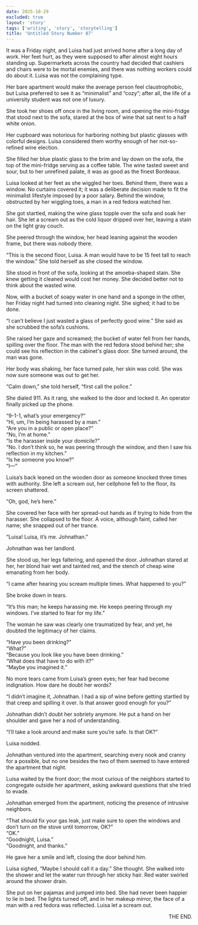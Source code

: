 ```yaml
---
date: 2025-10-29
excluded: true
layout: 'story'
tags: ['writing', 'story', 'storytelling']
title: 'Untitled Story Number 87'
---
```


It was a Friday night, and Luisa had just arrived home after a long day of work. Her feet hurt, as they were supposed to after almost eight hours standing up. Supermarkets across the country had decided that cashiers and chairs were to be mortal enemies, and there was nothing workers could do about it. Luisa was not the complaining type.

Her bare apartment would make the average person feel claustrophobic, but Luisa preferred to see it as “minimalist” and “cozy”; after all, the life of a university student was not one of luxury.

She took her shoes off once in the living room, and opening the mini-fridge that stood next to the sofa, stared at the box of wine that sat next to a half white onion.

Her cupboard was notorious for harboring nothing but plastic glasses with colorful designs. Luisa considered them worthy enough of her not-so-refined wine election.

She filled her blue plastic glass to the brim and lay down on the sofa, the top of the mini-fridge serving as a coffee table. The wine tasted sweet and sour, but to her unrefined palate, it was as good as the finest Bordeaux.

Luisa looked at her feet as she wiggled her toes. Behind them, there was a window. No curtains covered it; it was a deliberate decision made to fit the minimalist lifestyle imposed by a poor salary. Behind the window, obstructed by her wiggling toes, a man in a red fedora watched her.

She got startled, making the wine glass topple over the sofa and soak her hair. She let a scream out as the cold liquor dripped over her, leaving a stain on the light gray couch.

She peered through the window, her head leaning against the wooden frame, but there was nobody there.

“This is the second floor, Luisa. A man would have to be 15 feet tall to reach the window.” She told herself as she closed the window.

She stood in front of the sofa, looking at the amoeba-shaped stain. She knew getting it cleaned would cost her money. She decided better not to think about the wasted wine.

Now, with a bucket of soapy water in one hand and a sponge in the other, her Friday night had turned into cleaning night. She sighed; it had to be done.

“I can’t believe I just wasted a glass of perfectly good wine.” She said as she scrubbed the sofa’s cushions.

She raised her gaze and screamed; the bucket of water fell from her hands, spilling over the floor. The man with the red fedora stood behind her; she could see his reflection in the cabinet's glass door. She turned around, the man was gone.

Her body was shaking, her face turned pale, her skin was cold. She was now sure someone was out to get her.

“Calm down,” she told herself, “first call the police.”

She dialed 911. As it rang, she walked to the door and locked it. An operator finally picked up the phone.

“9-1-1, what’s your emergency?”  
“Hi, um, I’m being harassed by a man.”  
“Are you in a public or open place?”  
“No, I’m at home.”  
“Is the harasser inside your domicile?”  
“No. I don’t think so, he was peering through the window, and then I saw his reflection in my kitchen.”  
“Is he someone you know?”  
“I—”

Luisa’s back leaned on the wooden door as someone knocked three times with authority. She left a scream out, her cellphone fell to the floor, its screen shattered.

“Oh, god, he’s here.”

She covered her face with her spread-out hands as if trying to hide from the harasser. She collapsed to the floor. A voice, although faint, called her name; she snapped out of her trance.

“Luisa! Luisa, it’s me. Johnathan.”

Johnathan was her landlord.

She stood up, her legs faltering, and opened the door. Johnathan stared at her, her blond hair wet and tainted red, and the stench of cheap wine emanating from her body.

“I came after hearing you scream multiple times. What happened to you?”

She broke down in tears.

“It’s this man; he keeps harassing me. He keeps peering through my windows. I’ve started to fear for my life.”

The woman he saw was clearly one traumatized by fear, and yet, he doubted the legitimacy of her claims.

“Have you been drinking?”  
“What?”  
“Because you look like you have been drinking.”  
“What does that have to do with it?”  
“Maybe you imagined it.”

No more tears came from Luisa’s green eyes; her fear had become indignation. How dare he doubt her words?

“I didn’t imagine it, Johnathan. I had a sip of wine before getting startled by that creep and spilling it over. Is that answer good enough for you?”

Johnathan didn’t doubt her sobriety anymore. He put a hand on her shoulder and gave her a nod of understanding.

“I’ll take a look around and make sure you’re safe. Is that OK?”

Luisa nodded.

Johnathan ventured into the apartment, searching every nook and cranny for a possible, but no one besides the two of them seemed to have entered the apartment that night.

Luisa waited by the front door; the most curious of the neighbors started to congregate outside her apartment, asking awkward questions that she tried to evade.

Johnathan emerged from the apartment, noticing the presence of intrusive neighbors.

“That should fix your gas leak, just make sure to open the windows and don’t turn on the stove until tomorrow, OK?”  
“OK.”  
“Goodnight, Luisa.”  
“Goodnight, and thanks.”

He gave her a smile and left, closing the door behind him.

Luisa sighed, “Maybe I should call it a day.” She thought. She walked into the shower and let the water run through her sticky hair. Red water swirled around the shower drain.

She put on her pajamas and jumped into bed. She had never been happier to lie in bed. The lights turned off, and in her makeup mirror, the face of a man with a red fedora was reflected. Luisa let a scream out.

<p style="text-align:right">THE END.</p>